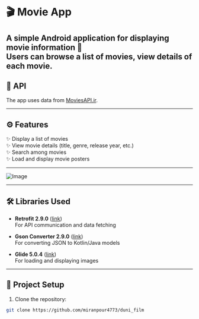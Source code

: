 # 🎬 Movie App

A simple Android application for displaying movie information 🎥  
Users can browse a list of movies, view details of each movie.
---

## 📡 API
The app uses data from [MoviesAPI.ir](https://moviesapi.ir/).

---

## ⚙️ Features
✨ Display a list of movies  
✨ View movie details (title, genre, release year, etc.)  
✨ Search among movies  
✨ Load and display movie posters

---

![Image](https://github.com/user-attachments/assets/0915eff4-31c6-4548-a8af-5c63a7f81adf)

---

## 🛠️ Libraries Used
- **Retrofit 2.9.0** ([link](https://square.github.io/retrofit/))  
  For API communication and data fetching  

- **Gson Converter 2.9.0** ([link](https://github.com/square/retrofit/tree/master/retrofit-converters/gson))  
  For converting JSON to Kotlin/Java models  

- **Glide 5.0.4** ([link](https://github.com/bumptech/glide))  
  For loading and displaying images

---

## 🚀 Project Setup
1. Clone the repository:  
```bash
git clone https://github.com/miranpour4773/duni_film

